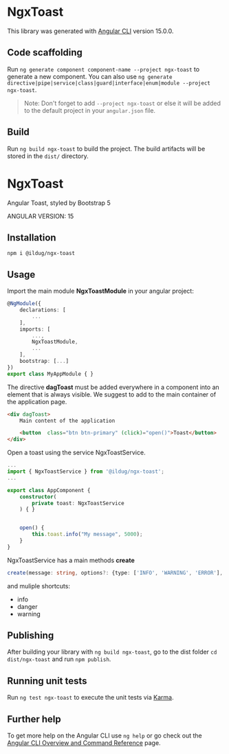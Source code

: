 # NgxToast

This library was generated with [Angular CLI](https://github.com/angular/angular-cli) version 15.0.0.

## Code scaffolding

Run `ng generate component component-name --project ngx-toast` to generate a new component. You can also use `ng generate directive|pipe|service|class|guard|interface|enum|module --project ngx-toast`.
> Note: Don't forget to add `--project ngx-toast` or else it will be added to the default project in your `angular.json` file. 

## Build

Run `ng build ngx-toast` to build the project. The build artifacts will be stored in the `dist/` directory.
# NgxToast

Angular Toast, styled by Bootstrap 5

ANGULAR VERSION: 15

## Installation 

```
npm i @ildug/ngx-toast 
```

## Usage

Import the main module **NgxToastModule** in your angular project:

``` typescript
@NgModule({
    declarations: [
        ...
    ],
    imports: [
        ...,
        NgxToastModule,
        ...
    ],
    bootstrap: [...]
})
export class MyAppModule { }
```

The directive **dagToast** must be added  everywhere in a component into an element that is always visible. We suggest to add to the main container of the application page.

``` html
<div dagToast>
    Main content of the application

    <button  class="btn btn-primary" (click)="open()">Toast</button>
</div>
``` 

Open a toast using the service NgxToastService.

``` typescript
...
import { NgxToastService } from '@ildug/ngx-toast';
...

export class AppComponent {
    constructor(
        private toast: NgxToastService
    ) { }


    open() {
        this.toast.info("My message", 5000);
    }
}
```


NgxToastService has a main methods **create**

``` typescript
create(message: string, options?: {type: ['INFO', 'WARNING', 'ERROR'],  duration: milliseconds})  

```

and muliple shortcuts: 

- info
- danger
- warning

## Publishing

After building your library with `ng build ngx-toast`, go to the dist folder `cd dist/ngx-toast` and run `npm publish`.

## Running unit tests

Run `ng test ngx-toast` to execute the unit tests via [Karma](https://karma-runner.github.io).

## Further help

To get more help on the Angular CLI use `ng help` or go check out the [Angular CLI Overview and Command Reference](https://angular.io/cli) page.
